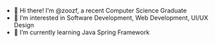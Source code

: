 - 👋 Hi there! I’m @zoozf, a recent Computer Science Graduate
- 👀 I’m interested in Software Development, Web Development, UI/UX Design
- 🌱 I’m currently learning Java Spring Framework


<!---
zoozf/zoozf is a ✨ special ✨ repository because its `README.md` (this file) appears on your GitHub profile.
You can click the Preview link to take a look at your changes.
--->
